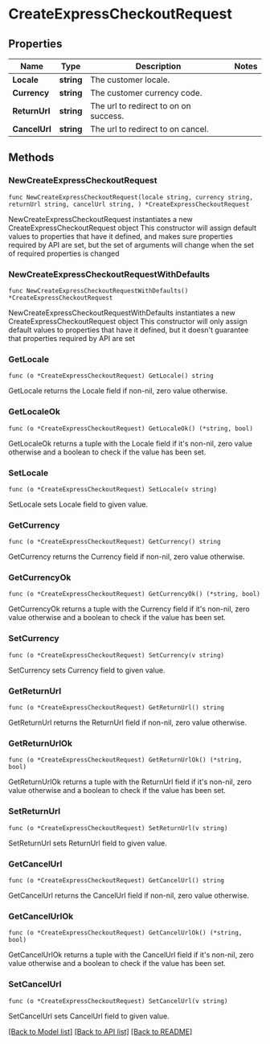 # CreateExpressCheckoutRequest

## Properties

Name | Type | Description | Notes
------------ | ------------- | ------------- | -------------
**Locale** | **string** | The customer locale. | 
**Currency** | **string** | The customer currency code. | 
**ReturnUrl** | **string** | The url to redirect to on on success. | 
**CancelUrl** | **string** | The url to redirect to on cancel. | 

## Methods

### NewCreateExpressCheckoutRequest

`func NewCreateExpressCheckoutRequest(locale string, currency string, returnUrl string, cancelUrl string, ) *CreateExpressCheckoutRequest`

NewCreateExpressCheckoutRequest instantiates a new CreateExpressCheckoutRequest object
This constructor will assign default values to properties that have it defined,
and makes sure properties required by API are set, but the set of arguments
will change when the set of required properties is changed

### NewCreateExpressCheckoutRequestWithDefaults

`func NewCreateExpressCheckoutRequestWithDefaults() *CreateExpressCheckoutRequest`

NewCreateExpressCheckoutRequestWithDefaults instantiates a new CreateExpressCheckoutRequest object
This constructor will only assign default values to properties that have it defined,
but it doesn't guarantee that properties required by API are set

### GetLocale

`func (o *CreateExpressCheckoutRequest) GetLocale() string`

GetLocale returns the Locale field if non-nil, zero value otherwise.

### GetLocaleOk

`func (o *CreateExpressCheckoutRequest) GetLocaleOk() (*string, bool)`

GetLocaleOk returns a tuple with the Locale field if it's non-nil, zero value otherwise
and a boolean to check if the value has been set.

### SetLocale

`func (o *CreateExpressCheckoutRequest) SetLocale(v string)`

SetLocale sets Locale field to given value.


### GetCurrency

`func (o *CreateExpressCheckoutRequest) GetCurrency() string`

GetCurrency returns the Currency field if non-nil, zero value otherwise.

### GetCurrencyOk

`func (o *CreateExpressCheckoutRequest) GetCurrencyOk() (*string, bool)`

GetCurrencyOk returns a tuple with the Currency field if it's non-nil, zero value otherwise
and a boolean to check if the value has been set.

### SetCurrency

`func (o *CreateExpressCheckoutRequest) SetCurrency(v string)`

SetCurrency sets Currency field to given value.


### GetReturnUrl

`func (o *CreateExpressCheckoutRequest) GetReturnUrl() string`

GetReturnUrl returns the ReturnUrl field if non-nil, zero value otherwise.

### GetReturnUrlOk

`func (o *CreateExpressCheckoutRequest) GetReturnUrlOk() (*string, bool)`

GetReturnUrlOk returns a tuple with the ReturnUrl field if it's non-nil, zero value otherwise
and a boolean to check if the value has been set.

### SetReturnUrl

`func (o *CreateExpressCheckoutRequest) SetReturnUrl(v string)`

SetReturnUrl sets ReturnUrl field to given value.


### GetCancelUrl

`func (o *CreateExpressCheckoutRequest) GetCancelUrl() string`

GetCancelUrl returns the CancelUrl field if non-nil, zero value otherwise.

### GetCancelUrlOk

`func (o *CreateExpressCheckoutRequest) GetCancelUrlOk() (*string, bool)`

GetCancelUrlOk returns a tuple with the CancelUrl field if it's non-nil, zero value otherwise
and a boolean to check if the value has been set.

### SetCancelUrl

`func (o *CreateExpressCheckoutRequest) SetCancelUrl(v string)`

SetCancelUrl sets CancelUrl field to given value.



[[Back to Model list]](../README.md#documentation-for-models) [[Back to API list]](../README.md#documentation-for-api-endpoints) [[Back to README]](../README.md)


